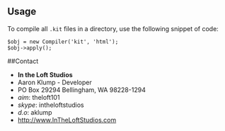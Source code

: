 ## Usage
To compile all `.kit` files in a directory, use the following snippet of code:

    $obj = new Compiler('kit', 'html');
    $obj->apply();

##Contact
* **In the Loft Studios**
* Aaron Klump - Developer
* PO Box 29294 Bellingham, WA 98228-1294
* _aim_: theloft101
* _skype_: intheloftstudios
* _d.o_: aklump
* <http://www.InTheLoftStudios.com>